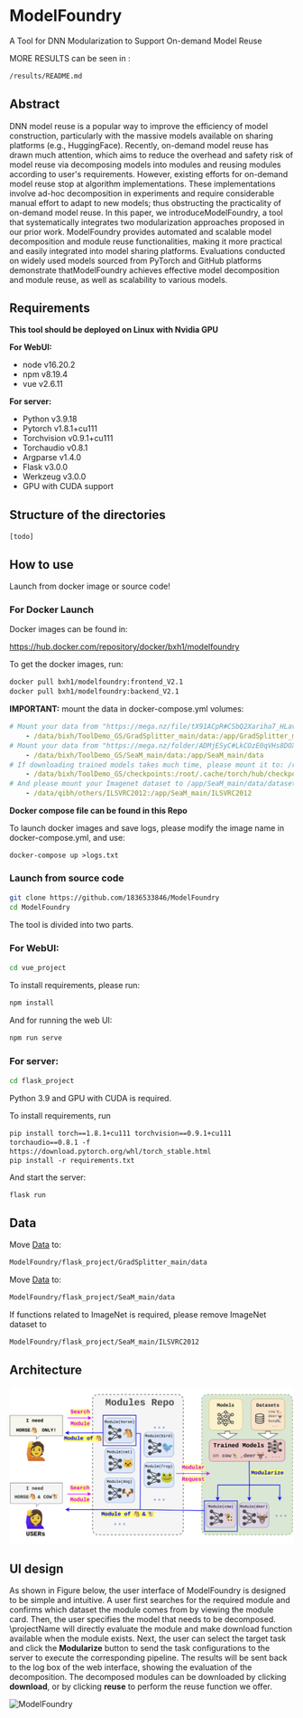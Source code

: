 # ModelFoundry

A Tool for DNN Modularization to Support On-demand Model Reuse

MORE RESULTS can be seen in :

```bash
/results/README.md
```

## Abstract

DNN model reuse is a popular way to improve the efficiency of model construction, particularly with the massive models available on sharing platforms (e.g., HuggingFace). Recently, on-demand model reuse has drawn much attention, which aims to reduce the overhead and safety risk of model reuse via decomposing models into modules and reusing modules according to user's requirements. However, existing efforts for on-demand model reuse stop at algorithm implementations. These implementations involve ad-hoc decomposition in experiments and require considerable manual effort to adapt to new models; thus obstructing the practicality of on-demand model reuse.  In this paper, we introduceModelFoundry, a tool that systematically integrates two modularization approaches proposed in our prior work.  ModelFoundry provides automated and scalable model decomposition and module reuse functionalities, making it more practical and easily integrated into model sharing platforms. Evaluations conducted on widely used models sourced from PyTorch and GitHub platforms demonstrate thatModelFoundry achieves effective model decomposition and module reuse, as well as scalability to various models.

## Requirements

**This tool should be deployed on Linux with Nvidia GPU**

**For WebUI:**

- node v16.20.2
- npm v8.19.4
- vue v2.6.11

**For server:**

- Python v3.9.18
- Pytorch v1.8.1+cu111
- Torchvision v0.9.1+cu111
- Torchaudio v0.8.1
- Argparse v1.4.0
- Flask v3.0.0
- Werkzeug v3.0.0
- GPU with CUDA support

## Structure of the directories

```
[todo]
```

## How to use
Launch from docker image or source code!

### For Docker Launch

Docker images can be found in:

https://hub.docker.com/repository/docker/bxh1/modelfoundry

To get the docker images, run:

```bash
docker pull bxh1/modelfoundry:frontend_V2.1
docker pull bxh1/modelfoundry:backend_V2.1
```
**IMPORTANT:** mount the data in docker-compose.yml volumes:

```yaml
# Mount your data from "https://mega.nz/file/tX91ACpR#CSbQ2Xariha7_HLavE_6pKg4FoO5axOPemlv5J0JYwY" to /app/GradSplitter_main/data
    - /data/bixh/ToolDemo_GS/GradSplitter_main/data:/app/GradSplitter_main/data
# Mount your data from "https://mega.nz/folder/ADMjESyC#LkCOzE0qVHs8DOXkN3l_WA" to /app/SeaM_main/data
    - /data/bixh/ToolDemo_GS/SeaM_main/data:/app/SeaM_main/data
# If downloading trained models takes much time, please mount it to: /root/.cache/torch/hub/checkpoints
    - /data/bixh/ToolDemo_GS/checkpoints:/root/.cache/torch/hub/checkpoints
# And please mount your Imagenet dataset to /app/SeaM_main/data/dataset
    - /data/qibh/others/ILSVRC2012:/app/SeaM_main/ILSVRC2012
```

**Docker compose file can be found in this Repo**

To launch docker images and save logs, please modify the image name in docker-compose.yml, and use:

```bas
docker-compose up >logs.txt
```

### Launch from source code

```bash
git clone https://github.com/1836533846/ModelFoundry
cd ModelFoundry
```

The tool is divided into two parts.

###  For WebUI:

```bash
cd vue_project
```

To install requirements, please run:

```bash
npm install
```

And for running the web UI:

```bash
npm run serve
```

### For server:

```bash
cd flask_project
```

Python 3.9 and GPU with CUDA is required.

To install requirements, run

```ba
pip install torch==1.8.1+cu111 torchvision==0.9.1+cu111 torchaudio==0.8.1 -f https://download.pytorch.org/whl/torch_stable.html
pip install -r requirements.txt
```

And start the server:

```ba
flask run
```

## Data

Move [Data](https://mega.nz/file/tX91ACpR#CSbQ2Xariha7_HLavE_6pKg4FoO5axOPemlv5J0JYwY) to:

```bash
ModelFoundry/flask_project/GradSplitter_main/data
```

Move [Data](https://mega.nz/folder/ADMjESyC#LkCOzE0qVHs8DOXkN3l_WA) to:

```bash
ModelFoundry/flask_project/SeaM_main/data
```

If functions related to ImageNet is required, please remove ImageNet dataset to 

```bash
ModelFoundry/flask_project/SeaM_main/ILSVRC2012
```
## Architecture

![workflow](./img/workflow.jpg)

## UI design

As shown in Figure below, the user interface of ModelFoundry is designed to be simple and intuitive. A user first searches for the required module and confirms which dataset the module comes from by viewing the module card. Then, the user specifies the model that needs to be decomposed. \projectName will directly evaluate the module and make download function available when the module exists. Next, the user can select the target task and click the **Modularize** button to send the task configurations to the server to execute the corresponding pipeline. The results will be sent back to the log box of the web interface, showing the evaluation of the decomposition. The decomposed modules can be downloaded by clicking **download**, or by clicking **reuse** to perform the reuse function we offer. 

![ModelFoundry](./img/ModelFoundry.jpg)

